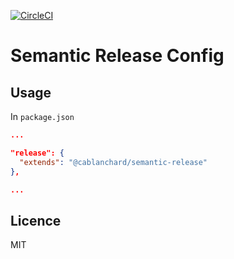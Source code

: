 [![CircleCI](https://circleci.com/gh/cblanc/semantic-release.svg?style=svg)](https://circleci.com/gh/cblanc/semantic-release)

# Semantic Release Config

## Usage

In `package.json`

```json
...

"release": {
  "extends": "@cablanchard/semantic-release"
},

...
```

## Licence

MIT
